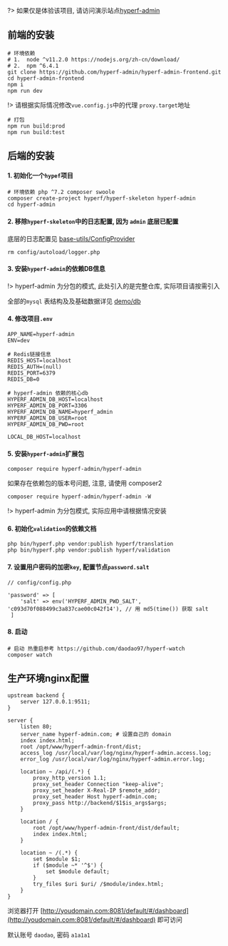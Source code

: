 ?> 如果仅是体验该项目, 请访问演示站点[hyperf-admin](http://hyperf-admin.daodao.run/) 

## 前端的安装

```shell
# 环境依赖
# 1.  node ^v11.2.0 https://nodejs.org/zh-cn/download/
# 2.  npm ^6.4.1
git clone https://github.com/hyperf-admin/hyperf-admin-frontend.git
cd hyperf-admin-frontend
npm i
npm run dev
```

!> 请根据实际情况修改`vue.config.js`中的代理 `proxy.target`地址

```shell
# 打包
npm run build:prod
npm run build:test
```

## 后端的安装

#### 1. 初始化一个`hypef`项目
```shell
# 环境依赖 php ^7.2 composer swoole 
composer create-project hyperf/hyperf-skeleton hyperf-admin
cd hyperf-admin
``` 

#### 2. 移除`hyperf-skeleton`中的日志配置, 因为 `admin` 底层已配置

底层的日志配置见 [base-utils/ConfigProvider](https://github.com/hyperf-admin/hyperf-admin/blob/master/src/base-utils/src/ConfigProvider.php#L22)
```shell
rm config/autoload/logger.php
```

#### 3. 安装`hyperf-admin`的依赖DB信息

!> hyperf-admin 为分包的模式, 此处引入的是完整仓库, 实际项目请按需引入

全部的`mysql` 表结构及及基础数据详见 [demo/db](https://github.com/hyperf-admin/hyperf-admin-demo/tree/master/docker/db)

#### 4. 修改项目`.env`
```shell
APP_NAME=hyperf-admin
ENV=dev

# Redis链接信息
REDIS_HOST=localhost
REDIS_AUTH=(null)
REDIS_PORT=6379
REDIS_DB=0

# hyperf-admin 依赖的核心db
HYPERF_ADMIN_DB_HOST=localhost
HYPERF_ADMIN_DB_PORT=3306
HYPERF_ADMIN_DB_NAME=hyperf_admin
HYPERF_ADMIN_DB_USER=root
HYPERF_ADMIN_DB_PWD=root

LOCAL_DB_HOST=localhost
```

#### 5. 安装`hyperf-admin`扩展包
```shell 
composer require hyperf-admin/hyperf-admin
```

如果存在依赖包的版本号问题, 注意, 请使用 composer2
```shell
composer require hyperf-admin/hyperf-admin -W
```

!> hyperf-admin 为分包模式, 实际应用中请根据情况安装

#### 6. 初始化`validation`的依赖文档
```shell
php bin/hyperf.php vendor:publish hyperf/translation
php bin/hyperf.php vendor:publish hyperf/validation
```

#### 7. 设置用户密码的加密`key`, 配置节点`password.salt`
```shell
// config/config.php

'password' => [
    'salt' => env('HYPERF_ADMIN_PWD_SALT', 'c093d70f088499c3a837cae00c042f14'), // 用 md5(time()) 获取 salt
 ]
```

#### 8. 启动
```shell
# 启动 热重启参考 https://github.com/daodao97/hyperf-watch
composer watch
```

## 生产环境nginx配置

```nginx
upstream backend {
    server 127.0.0.1:9511;
}

server {
    listen 80;
    server_name hyperf-admin.com; # 设置自己的 domain
    index index.html;
    root /opt/www/hyperf-admin-front/dist;
    access_log /usr/local/var/log/nginx/hyperf-admin.access.log;
    error_log /usr/local/var/log/nginx/hyperf-admin.error.log;

    location ~ /api/(.*) {
        proxy_http_version 1.1;
        proxy_set_header Connection "keep-alive";
        proxy_set_header X-Real-IP $remote_addr;
        proxy_set_header Host hyperf-admin.com;
        proxy_pass http://backend/$1$is_args$args;
    }

    location / {
        root /opt/www/hyperf-admin-front/dist/default;
        index index.html;
    }

    location ~ /(.*) {
        set $module $1;
        if ($module ~* '^$') {
            set $module default;
        }
        try_files $uri $uri/ /$module/index.html;
    }
}
```

浏览器打开 [http://youdomain.com:8081/default/#/dashboard](http://youdomain.com:8081/default/#/dashboard) 即可访问

默认账号 `daodao`, 密码 `a1a1a1`
